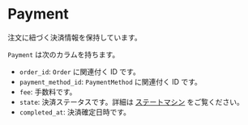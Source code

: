 # Payment

注文に紐づく決済情報を保持しています。

`Payment` は次のカラムを持ちます。

- `order_id`: `Order` に関連付く ID です。
- `payment_method_id`: `PaymentMethod` に関連付く ID です。
- `fee`: 手数料です。
- `state`: 決済ステータスです。詳細は [ステートマシン](../state_machine.md) をご覧ください。
- `completed_at`: 決済確定日時です。
